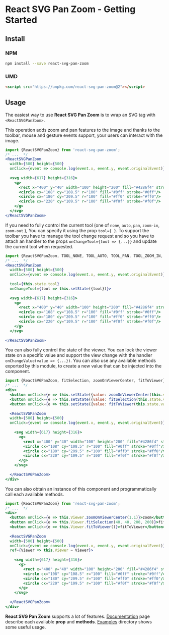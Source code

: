 # React SVG Pan Zoom - Getting Started

## Install
### NPM
```sh
npm install --save react-svg-pan-zoom
```
### UMD
```html
<script src="https://unpkg.com/react-svg-pan-zoom@2"></script>
```

## Usage
The easiest way to use **React SVG Pan Zoom** is to wrap an SVG tag with `<ReactSVGPanZoom>`. 

This operation adds zoom and pan features to the image and thanks to the toolbar, mouse and gesture events support,
 your users can interact with the image.
```jsx harmony
import {ReactSVGPanZoom} from 'react-svg-pan-zoom';
/* ...  */
<ReactSVGPanZoom
  width={500} height={500}
  onClick={event => console.log(event.x, event.y, event.originalEvent)}>
  
  <svg width={617} height={316}>
    <g>
      <rect x="400" y="40" width="100" height="200" fill="#4286f4" stroke="#f4f142"/>
      <circle cx="108" cy="108.5" r="100" fill="#0ff" stroke="#0ff"/>
      <circle cx="180" cy="209.5" r="100" fill="#ff0" stroke="#ff0"/>
      <circle cx="220" cy="109.5" r="100" fill="#f0f" stroke="#f0f"/>
    </g>
  </svg>  
</ReactSVGPanZoom>

```

If you need to fully control the current tool (one of `none`, `auto`, `pan`, `zoom-in`, `zoom-out` ), You can specify it using the prop `tool={ }`.
 To support the toolbar you have to manage the tool change request and so you have to attach an handler to 
 the props `onChangeTool={tool => {...}}` and update the current tool when requested.
```jsx harmony
import {ReactSVGPanZoom, TOOL_NONE, TOOL_AUTO, TOOL_PAN, TOOL_ZOOM_IN, TOOL_ZOOM_OUT} from 'react-svg-pan-zoom';
/* ...  */
<ReactSVGPanZoom
  width={500} height={500}
  onClick={event => console.log(event.x, event.y, event.originalEvent)}
  
  tool={this.state.tool}
  onChangeTool={tool => this.setState({tool})}>
  
  <svg width={617} height={316}>
    <g>
      <rect x="400" y="40" width="100" height="200" fill="#4286f4" stroke="#f4f142"/>
      <circle cx="108" cy="108.5" r="100" fill="#0ff" stroke="#0ff"/>
      <circle cx="180" cy="209.5" r="100" fill="#ff0" stroke="#ff0"/>
      <circle cx="220" cy="109.5" r="100" fill="#f0f" stroke="#f0f"/>
    </g>
  </svg>
  
</ReactSVGPanZoom>

```

You can also fully control the state of the viewer. You can lock the viewer state on a specific value and 
support the view change with the handler `onChangeValue(value => {...})`.
You can also use any available methods exported by this module, to create a new value that can be injected into the component.
```jsx harmony
import {ReactSVGPanZoom, fitSelection, zoomOnViewerCenter, fitToViewer} from 'react-svg-pan-zoom';
/* ...  */
<div>
  <button onClick={e => this.setState({value: zoomOnViewerCenter(this.state.value, 1.1)}) }>zoom</button>
  <button onClick={e => this.setState({value: fitSelection(this.state.value, 40, 40, 200, 200)})}>fitSelection</button>
  <button onClick={e => this.setState({value: fitToViewer(this.state.value)})}>fitToViewer</button>
  
  <ReactSVGPanZoom
  width={500} height={500}
  onClick={event => console.log(event.x, event.y, event.originalEvent)}>
  
    <svg width={617} height={316}>
      <g>
        <rect x="400" y="40" width="100" height="200" fill="#4286f4" stroke="#f4f142"/>
        <circle cx="108" cy="108.5" r="100" fill="#0ff" stroke="#0ff"/>
        <circle cx="180" cy="209.5" r="100" fill="#ff0" stroke="#ff0"/>
        <circle cx="220" cy="109.5" r="100" fill="#f0f" stroke="#f0f"/>
      </g>
    </svg>
  
  </ReactSVGPanZoom>
</div>

``` 

You can also obtain an instance of this component and programmatically call each available methods.
```jsx harmony
import {ReactSVGPanZoom} from 'react-svg-pan-zoom';
/* ...  */
<div>
  <button onClick={e => this.Viewer.zoomOnViewerCenter(1.1)}>zoom</button> 
  <button onClick={e => this.Viewer.fitSelection(40, 40, 200, 200)}>fitSelection</button>
  <button onClick={e => this.Viewer.fitToViewer()}>fitToViewer</button>
  
  <ReactSVGPanZoom
  width={500} height={500}
  onClick={event => console.log(event.x, event.y, event.originalEvent)}
  ref={Viewer => this.Viewer = Viewer}>
    
    <svg width={617} height={316}>
      <g>
        <rect x="400" y="40" width="100" height="200" fill="#4286f4" stroke="#f4f142"/>
        <circle cx="108" cy="108.5" r="100" fill="#0ff" stroke="#0ff"/>
        <circle cx="180" cy="209.5" r="100" fill="#ff0" stroke="#ff0"/>
        <circle cx="220" cy="109.5" r="100" fill="#f0f" stroke="#f0f"/>
      </g>
    </svg>
  
  </ReactSVGPanZoom>
</div>
``` 

**React SVG Pan Zoom** supports a lot of features. [Documentation](./documentation.md) page describe each available **prop** and **methods**. 
[Examples](../examples) directory shows some useful usage.
